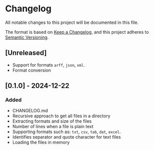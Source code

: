# Changelog

All notable changes to this project will be documented in this file.

The format is based on [Keep a Changelog](https://keepachangelog.com/en/1.1.0/),
and this project adheres to [Semantic Versioning](https://semver.org/spec/v2.0.0.html).

## [Unreleased]
* Support for formats `arff`, `json`, `xml`.
* Format conversion

## [0.1.0] - 2024-12-22

### Added
* CHANGELOG.md
* Recursive approach to get all files in a directory
* Extracting formats and size of the files
* Number of lines when a file is plain text
* Supporting formats such as: `txt`, `csv`, `tab`, `dat`, `excel`.
* Identifies separator and quote character for text files
* Loading the files in memory